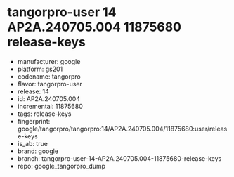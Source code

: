 # tangorpro-user 14 AP2A.240705.004 11875680 release-keys
- manufacturer: google
- platform: gs201
- codename: tangorpro
- flavor: tangorpro-user
- release: 14
- id: AP2A.240705.004
- incremental: 11875680
- tags: release-keys
- fingerprint: google/tangorpro/tangorpro:14/AP2A.240705.004/11875680:user/release-keys
- is_ab: true
- brand: google
- branch: tangorpro-user-14-AP2A.240705.004-11875680-release-keys
- repo: google_tangorpro_dump
